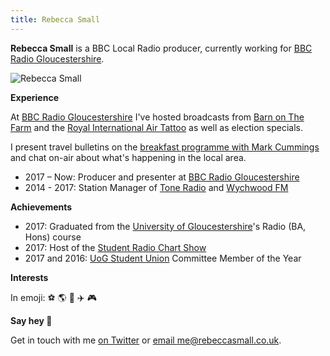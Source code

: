 ```yaml
---
title: Rebecca Small
---
```

**Rebecca Small** is a BBC Local Radio producer, currently working for [BBC Radio Gloucestershire](https://www.bbc.co.uk/sounds/play/live:bbc_radio_gloucestershire). 

![Rebecca Small]({{url}}/assets/headshot.jpg)

**Experience**

At [BBC Radio Gloucestershire](https://www.bbc.co.uk/sounds/play/live:bbc_radio_gloucestershire) I've hosted broadcasts from [Barn on The Farm](https://www.barnonthefarm.co.uk0) and the [Royal International Air Tattoo](https://www.airtattoo.com) as well as election specials.

I present travel bulletins on the [breakfast programme with Mark Cummings](https://www.bbc.co.uk/programmes/p001d74z) and chat on-air about what's happening in the local area.

- 2017 – Now: Producer and presenter at [BBC Radio Gloucestershire](https://www.bbc.co.uk/sounds/play/live:bbc_radio_gloucestershire)
- 2014 - 2017: Station Manager of [Tone Radio](https://toneradio.co.uk) and [Wychwood FM](https://wychwoodfestival.com/information/Wychwood-FM)

**Achievements**

- 2017: Graduated from the [University of Gloucestershire](https://www.glos.ac.uk)'s Radio (BA, Hons) course
- 2017: Host of the [Student Radio Chart Show](https://studentradio.org.uk)
- 2017 and 2016: [UoG Student Union](https://www.uogsu.com) Committee Member of the Year

**Interests**

In emoji: ⚽️ 🌎 🍟 ✈️ 🎮

**Say hey 👋**

Get in touch with me [on Twitter](https://twitter.com/becca_steph) or [email me@rebeccasmall.co.uk](mailto:me@rebeccasmall.co.uk).